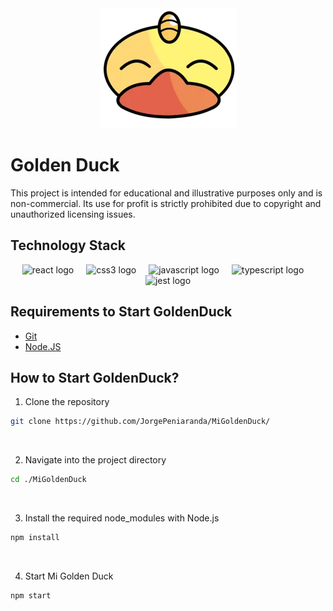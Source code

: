 <div align="center">
  <a href="https://goldenduck.vercel.app/" target="_blank">
        <img src="/src/assets/images/GoldenDuck.webp" alt="Golden-Duck Logo" />
  </a>
</div>

# Golden Duck

This project is intended for educational and illustrative purposes only and is non-commercial. Its use for profit is strictly prohibited due to copyright and unauthorized licensing issues.

## Technology Stack

<div align="center">
  <img src="https://reactnative.dev/img/header_logo.svg" height="40" alt="react logo"  />
  <img width="12" />
  <img src="https://cdn.jsdelivr.net/gh/devicons/devicon/icons/css3/css3-original.svg" height="40" alt="css3 logo"  />
  <img width="12" />
  <img src="https://cdn.jsdelivr.net/gh/devicons/devicon/icons/javascript/javascript-original.svg" height="40" alt="javascript logo"  />
  <img width="12" />
  <img src="https://cdn.jsdelivr.net/gh/devicons/devicon/icons/typescript/typescript-original.svg" height="40" alt="typescript logo"  />
  <img width="12" />
  <img src="https://jestjs.io/img/jest.png" height="40" alt="jest logo"  />
</div>

## Requirements to Start GoldenDuck

- [Git](https://www.git-scm.com/downloads)
- [Node.JS](https://nodejs.org/es/download/)

## How to Start GoldenDuck?

1. Clone the repository

```bash
git clone https://github.com/JorgePeniaranda/MiGoldenDuck/
```

<br/>

2. Navigate into the project directory

```bash
cd ./MiGoldenDuck
```

<br/>

3. Install the required node_modules with Node.js

```bash
npm install
```

<br/>

4. Start Mi Golden Duck

```bash
npm start
```

<br/>
